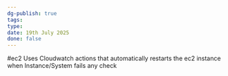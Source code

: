 ```yaml
---
dg-publish: true
tags: 
type: 
date: 19th July 2025
done: false
---
```


#ec2
Uses Cloudwatch actions that automatically restarts the ec2 instance when Instance/System fails any check